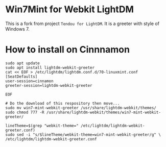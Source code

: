 # Win7Mint for Webkit LightDM

This is a fork from project `Tendou for LightDM`. It is a greeter with style of Windows 7.

# How to install on Cinnnamon

```
sudo apt update
sudo apt install lightdm-webkit-greeter
cat << EOF > /etc/lightdm/lightdm.conf.d/70-linuxmint.conf
[SeatDefaults]
user-session=cinnamon
greeter-session=lightdm-webkit-greeter

EOF

# Do the download of this respository then move...
sudo mv win7-mint-webkit-greeter /usr/share/lightdm-webkit/themes/
sudo chmod 777 -R /usr/share/lightdm-webkit/themes/win7-mint-webkit-greeter/

lineTheme=$(grep "webkit-theme=" /etc/lightdm/lightdm-webkit-greeter.conf)
sudo sed -i "s/$lineTheme/webkit-theme=win7-mint-webkit-greeter/g" \
/etc/lightdm/lightdm-webkit-greeter.conf

```


